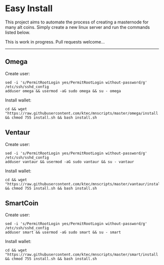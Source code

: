 # Easy Install

This project aims to automate the process of creating a masternode for many alt coins.
Simply create a new linux server and run the commands listed below.


This is work in progress. Pull requests welcome...

----

## Omega

Create user:
```
sed -i 's/PermitRootLogin yes/PermitRootLogin without-password/g' /etc/ssh/sshd_config
adduser omega && usermod -aG sudo omega && su - omega
```

Install wallet:
```
cd && wget "https://raw.githubusercontent.com/ktec/mnscripts/master/omega/install.sh" && chmod 755 install.sh && bash install.sh
```

## Ventaur

Create user:
```
sed -i 's/PermitRootLogin yes/PermitRootLogin without-password/g' /etc/ssh/sshd_config
adduser vantaur && usermod -aG sudo vantaur && su - vantaur
```

Install wallet:
```
cd && wget "https://raw.githubusercontent.com/ktec/mnscripts/master/vantaur/install.sh" && chmod 755 install.sh && bash install.sh
```

## SmartCoin

Create user:
```
sed -i 's/PermitRootLogin yes/PermitRootLogin without-password/g' /etc/ssh/sshd_config
adduser smart && usermod -aG sudo smart && su - smart
```

Install wallet:
```
cd && wget "https://raw.githubusercontent.com/ktec/mnscripts/master/smart/install.sh" && chmod 755 install.sh && bash install.sh
```

